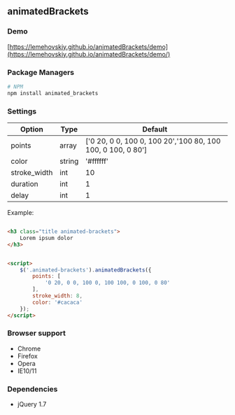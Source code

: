 animatedBrackets
-------

### Demo

[https://lemehovskiy.github.io/animatedBrackets/demo](https://lemehovskiy.github.io/animatedBrackets/demo/)

### Package Managers

```sh
# NPM
npm install animated_brackets
```

### Settings

Option | Type | Default
--- | --- | ---
points | array | ['0 20, 0 0, 100 0, 100 20','100 80, 100 100, 0 100, 0 80']
color | string | '#ffffff'
stroke_width | int | 10
duration | int | 1
delay | int | 1

Example:

```html

<h3 class="title animated-brackets">
    Lorem ipsum dolor
</h3>


<script>
    $('.animated-brackets').animatedBrackets({
        points: [
            '0 20, 0 0, 100 0, 100 100, 0 100, 0 80'
        ],
        stroke_width: 8,
        color: '#cacaca'
    });
</script>
```

### Browser support

* Chrome
* Firefox
* Opera
* IE10/11


### Dependencies

* jQuery 1.7
